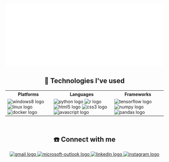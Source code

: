 <div align="center">
  <img height="200" src="assets/header.svg" />
</div>

<h2 align="center">🚀 Technologies I've used</h2>
<div align="center">
<table>
    <tr>
      <th>Platforms</th>
      <th>Languages</th>
      <th>Frameworks</th>
    </tr>
    <tr>
      <td>
        <img src="https://cdn.jsdelivr.net/gh/devicons/devicon/icons/windows8/windows8-original.svg" height="30"
          width="42" alt="windows8 logo" />
        <img src="https://cdn.jsdelivr.net/gh/devicons/devicon/icons/linux/linux-original.svg" height="30" width="42"
          alt="linux logo" />
        <img src="https://cdn.jsdelivr.net/gh/devicons/devicon/icons/docker/docker-original.svg" height="30" width="42"
          alt="docker logo" />
      </td>
      <td>
        <img src="https://cdn.jsdelivr.net/gh/devicons/devicon/icons/python/python-original.svg" height="30"
          width="42" alt="python logo" />
        <img src="https://cdn.jsdelivr.net/gh/devicons/devicon/icons/r/r-original.svg" height="30" width="42"
          alt="r logo" />
        <img src="https://cdn.jsdelivr.net/gh/devicons/devicon/icons/html5/html5-original.svg" height="30" width="42"
          alt="html5 logo" />
        <img src="https://cdn.jsdelivr.net/gh/devicons/devicon/icons/css3/css3-original.svg" height="30" width="42"
          alt="css3 logo" />
        <img src="https://cdn.jsdelivr.net/gh/devicons/devicon/icons/javascript/javascript-original.svg" height="30"
          width="42" alt="javascript logo" />
      </td>
      <td>
        <img src="https://cdn.jsdelivr.net/gh/devicons/devicon/icons/tensorflow/tensorflow-original.svg" height="30"
          width="42" alt="tensorflow logo" />
        <img src="https://cdn.jsdelivr.net/gh/devicons/devicon/icons/numpy/numpy-original.svg" height="30" width="42"
          alt="numpy logo" />
        <img src="https://cdn.jsdelivr.net/gh/devicons/devicon/icons/pandas/pandas-original.svg" height="30" width="42"
          alt="pandas logo" />
      </td>
    </tr>
</table>
</div></br>

<h2 align="center">☎️ Connect with me</h2>
<div align="center">
  <a href="mailto:ptanmay143@gmail.com" target="_blank">
    <img
      src="https://img.shields.io/static/v1?message=Gmail&logo=gmail&label=&color=D14836&logoColor=white&labelColor=&style=for-the-badge"
      height="35" alt="gmail logo" />
  </a>
  <a href="mailto:ptanmay143@outlook.com" target="_blank">
    <img
      src="https://img.shields.io/static/v1?message=Outlook&logo=microsoft-outlook&label=&color=0078D4&logoColor=white&labelColor=&style=for-the-badge"
      height="35" alt="microsoft-outlook logo" />
  </a>
  <a href="https://www.linkedin.com/in/ptanmay143/" target="_blank">
    <img
      src="https://img.shields.io/static/v1?message=LinkedIn&logo=linkedin&label=&color=0077B5&logoColor=white&labelColor=&style=for-the-badge"
      height="35" alt="linkedin logo" />
  </a>
  <a href="https://www.instagram.com/ptanmay143/" target="_blank">
    <img
      src="https://img.shields.io/static/v1?message=Instagram&logo=instagram&label=&color=E4405F&logoColor=white&labelColor=&style=for-the-badge"
      height="35" alt="instagram logo" />
  </a>
</div>

